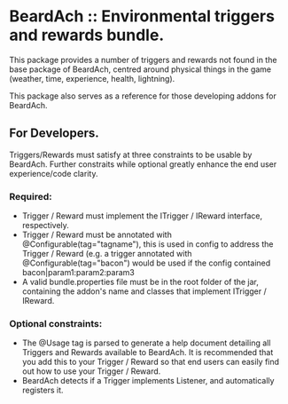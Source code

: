 # BeardAch :: Environmental triggers and rewards bundle.

This package provides a number of triggers and rewards not found in the base package of BeardAch, 
centred around physical things in the game (weather, time, experience, health, lightning).

This package also serves as a reference for those developing addons for BeardAch.

## For Developers.

Triggers/Rewards must satisfy at three constraints to be usable by BeardAch. Further constraits 
while optional greatly enhance the end user experience/code clarity.

### Required:
* Trigger / Reward must implement the ITrigger / IReward interface, respectively.
* Trigger / Reward must be annotated with @Configurable(tag="tagname"), this is used in config 
  to address the Trigger / Reward (e.g. a trigger annotated with @Configurable(tag="bacon") would 
  be used if the config contained bacon|param1:param2:param3 
* A valid bundle.properties file must be in the root folder of the jar, containing the addon's 
  name and classes that implement ITrigger / IReward.

### Optional constraints:
* The @Usage tag is parsed to generate a help document detailing all Triggers and Rewards available 
  to BeardAch. It is recommended that you add this to your Trigger / Reward so that end users can
  easily find out how to use your Trigger / Reward.
* BeardAch detects if a Trigger implements Listener, and automatically registers it.

